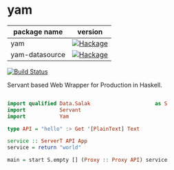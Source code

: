 # yam

| package name | version |
|-|-|
| yam |[![Hackage](https://img.shields.io/badge/hackage-v0.5.9-orange.svg)](https://hackage.haskell.org/package/yam)|
| yam-datasource |[![Hackage](https://img.shields.io/badge/hackage-v0.5.9-orange.svg)](https://hackage.haskell.org/package/yam-datasource)|

[![Build Status](https://travis-ci.org/leptonyu/yam.svg?branch=master)](https://travis-ci.org/leptonyu/yam)

Servant based Web Wrapper for Production in Haskell.


```Haskell

import qualified Data.Salak                     as S
import           Servant
import           Yam

type API = "hello" :> Get '[PlainText] Text

service :: ServerT API App
service = return "world"

main = start S.empty [] (Proxy :: Proxy API) service


```
